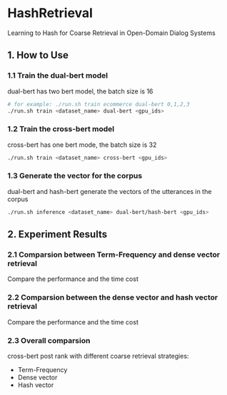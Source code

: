# HashRetrieval
Learning to Hash for Coarse Retrieval in Open-Domain Dialog Systems

## 1. How to Use
### 1.1 Train the dual-bert model

dual-bert has two bert model, the batch size is 16

```bash
# for example: ./run.sh train ecommerce dual-bert 0,1,2,3
./run.sh train <dataset_name> dual-bert <gpu_ids>
```

### 1.2 Train the cross-bert model

cross-bert has one bert mode, the batch size is 32

```bash
./run.sh train <dataset_name> cross-bert <gpu_ids>
```

### 1.3 Generate the vector for the corpus

dual-bert and hash-bert generate the vectors of the utterances in the corpus

```bash
./run.sh inference <dataset_name> dual-bert/hash-bert <gpu_ids>
```

## 2. Experiment Results
### 2.1 Comparsion between Term-Frequency and dense vector retrieval
Compare the performance and the time cost

### 2.2 Comparsion between the dense vector and hash vector retrieval
Compare the performance and the time cost

### 2.3 Overall comparsion
cross-bert post rank with different coarse retrieval strategies:
* Term-Frequency
* Dense vector
* Hash vector